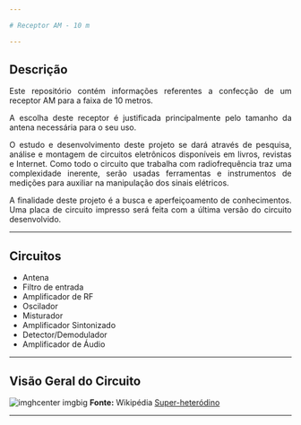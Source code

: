 ```yaml
---

# Receptor AM - 10 m

---
```


<div markdown='1' style='text-align: justify; text-justify: inter-word;'>

## Descrição
    
<p>Este repositório contém informações referentes a confecção de um receptor AM para a faixa de 10 metros.</p>
    
<p>A escolha deste receptor é justificada principalmente pelo tamanho da antena necessária para o seu uso.</p>
    
<p>O estudo e desenvolvimento deste projeto se dará através de pesquisa, análise e montagem de circuitos eletrônicos disponíveis em livros, revistas e Internet.
    Como todo o circuito que trabalha com radiofrequência traz uma complexidade inerente, serão usadas ferramentas e instrumentos de medições para auxiliar na manipulação dos sinais elétricos.</p>
    
<p>A finalidade deste projeto é a busca e aperfeiçoamento de conhecimentos. Uma placa de circuito impresso será feita com a última versão do circuito desenvolvido.</p>
    
</div>

---

<div markdown='1' style='text-align: justify; text-justify: inter-word;'>

## Circuitos

- Antena
- Filtro de entrada
- Amplificador de RF
- Oscilador
- Misturador
- Amplificador Sintonizado
- Detector/Demodulador
- Amplificador de Áudio

</div>

---

<div markdown='1' style='text-align: justify; text-justify: inter-word;'>

## Visão Geral do Circuito

<div markdown='1' style='text-align: justify; text-justify: inter-word;'>

![imghcenter imgbig](https://upload.wikimedia.org/wikipedia/commons/1/1b/Superheterodino.jpg)
**Fonte:** Wikipédia [Super-heteródino](https://pt.wikipedia.org/wiki/Super-heter%C3%B3dino#)

</div>
</div>

---
